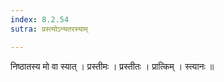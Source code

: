 ```yaml
---
index: 8.2.54
sutra: प्रस्त्योऽन्यतरस्याम्

---
```

 निष्ठातस्य मो वा स्यात् । प्रस्तीमः । प्रस्तीतः । प्रात्किम् । स्त्यानः ॥